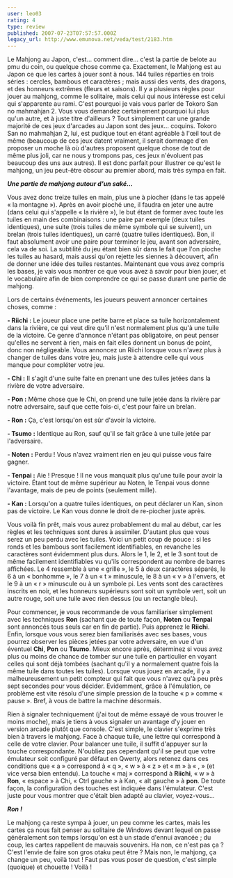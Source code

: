 ```yaml
---
user: leo03
rating: 4
type: review
published: 2007-07-23T07:57:57.000Z
legacy_url: http://www.emunova.net/veda/test/2183.htm
---
```

Le Mahjong au Japon, c'est... comment dire... c'est la partie de belote au pmu du coin, ou quelque chose comme ça. Exactement, le Mahjong est au Japon ce que les cartes à jouer sont à nous. 144 tuiles réparties en trois séries : cercles, bambous et caractères ; mais aussi des vents, des dragons, et des honneurs extrêmes (fleurs et saisons). Il y a plusieurs règles pour jouer au mahjong, comme le solitaire, mais celui qui nous intéresse est celui qui s'apparente au rami. C'est pourquoi je vais vous parler de Tokoro San no mahmahjan 2\. Vous vous demandez certainement pourquoi lui plus qu'un autre, et à juste titre d'ailleurs ? Tout simplement car une grande majorité de ces jeux d'arcades au Japon sont des jeux... coquins. Tokoro San no mahmahjan 2, lui, est pudique tout en étant agréable à l'œil tout de même (beaucoup de ces jeux datent vraiment, il serait dommage d'en proposer un moche là où d'autres proposent quelque chose de tout de même plus joli, car ne nous y trompons pas, ces jeux n'évoluent pas beaucoup des uns aux autres). Il est donc parfait pour illustrer ce qu'est le mahjong, un jeu peut-être obscur au premier abord, mais très sympa en fait.  

  

_**Une partie de mahjong autour d'un saké...**_  

  

Vous avez donc treize tuiles en main, plus une à piocher (dans le tas appelé « la montagne »). Après en avoir pioché une, il faudra en jeter une autre (dans celui qui s'appelle « la rivière »), le but étant de former avec toute les tuiles en main des combinaisons : une paire par exemple (deux tuiles identiques), une suite (trois tuiles de même symbole qui se suivent), un brelan (trois tuiles identiques), un carré (quatre tuiles identiques). Bon, il faut absolument avoir une paire pour terminer le jeu, avant son adversaire, cela va de soi. La subtilité du jeu étant bien sûr dans le fait que l'on pioche les tuiles au hasard, mais aussi qu'on rejette les siennes à découvert, afin de donner une idée des tuiles restantes. Maintenant que vous avez compris les bases, je vais vous montrer ce que vous avez à savoir pour bien jouer, et le vocabulaire afin de bien comprendre ce qui se passe durant une partie de mahjong.  

  

Lors de certains événements, les joueurs peuvent annoncer certaines choses, comme :  

**- Riichi :** Le joueur place une petite barre et place sa tuile horizontalement dans la rivière, ce qui veut dire qu'il n'est normalement plus qu'à une tuile de la victoire. Ce genre d'annonce n'étant pas obligatoire, on peut penser qu'elles ne servent à rien, mais en fait elles donnent un bonus de point, donc non négligeable. Vous annoncez un Riichi lorsque vous n'avez plus à changer de tuiles dans votre jeu, mais juste à attendre celle qui vous manque pour compléter votre jeu.  

  

**- Chi :** Il s'agit d'une suite faite en prenant une des tuiles jetées dans la rivière de votre adversaire.  

  

**- Pon :** Même chose que le Chi, on prend une tuile jetée dans la rivière par notre adversaire, sauf que cette fois-ci, c'est pour faire un brelan.  

  

**- Ron :** Ça, c'est lorsqu'on est sûr d'avoir la victoire.  

  

**- Tsumo :** Identique au Ron, sauf qu'il se fait grâce à une tuile jetée par l'adversaire.  

  

**- Noten :** Perdu ! Vous n'avez vraiment rien en jeu qui puisse vous faire gagner.  

  

**- Tenpai :** Aie ! Presque ! Il ne vous manquait plus qu'une tuile pour avoir la victoire. Étant tout de même supérieur au Noten, le Tenpai vous donne l'avantage, mais de peu de points (seulement mille).  

  

**- Kan :** Lorsqu'on a quatre tuiles identiques, on peut déclarer un Kan, sinon pas de victoire. Le Kan vous donne le droit de re-piocher juste après.  

  

Vous voilà fin prêt, mais vous aurez probablement du mal au début, car les règles et les techniques sont dures à assimiler. D'autant plus que vous serez un peu perdu avec les tuiles. Voici un petit coup de pouce : si les ronds et les bambous sont facilement identifiables, en revanche les caractères sont évidemment plus durs. Alors le 1, le 2, et le 3 sont tout de même facilement identifiables vu qu'ils correspondent au nombre de barres affichées. Le 4 ressemble à une « grille », le 5 à deux caractères séparés, le 6 à un « bonhomme », le 7 à un « t » minuscule, le 8 à un « v » à l'envers, et le 9 à un « r » minuscule ou à un symbole pi. Les vents sont des caractères inscrits en noir, et les honneurs supérieurs sont soit un symbole vert, soit un autre rouge, soit une tuile avec rien dessus (ou un rectangle bleu).  

Pour commencer, je vous recommande de vous familiariser simplement avec les techniques **Ron** (sachant que de toute façon, **Noten** ou **Tenpai** sont annoncés tous seuls car en fin de partie). Puis apprenez le **Riichi**. Enfin, lorsque vous vous serez bien familiarisés avec ses bases, vous pourrez observer les pièces jetées par votre adversaire, en vue d'un éventuel **Chi**, **Pon** ou **Tsumo**. Mieux encore après, déterminez si vous avez plus ou moins de chance de tomber sur une tuile en particulier en voyant celles qui sont déjà tombées (sachant qu'il y a normalement quatre fois la même tuile dans toutes les tuiles). Lorsque vous jouez en arcade, il y a malheureusement un petit compteur qui fait que vous n'avez qu'à peu près sept secondes pour vous décider. Evidemment, grâce à l'émulation, ce problème est vite résolu d'une simple pression de la touche « p » comme « pause ». Bref, à vous de battre la machine désormais.  

  

Rien à signaler techniquement (j'ai tout de même essayé de vous trouver le moins moche), mais je tiens à vous signaler un avantage d'y jouer en version arcade plutôt que console. C'est simple, le clavier s'exprime très bien à travers le mahjong. Face à chaque tuile, une lettre qui correspond à celle de votre clavier. Pour balancer une tuile, il suffit d'appuyer sur la touche correspondante. N'oubliez pas cependant qu'il se peut que votre émulateur soit configuré par défaut en Qwerty, alors retenez dans ces conditions que « a » correspond à « q », « w » à « z » et « m » à « , » (et vice versa bien entendu). La touche « maj » correspond à **Riichi**, « w » à **Ron**, « espace » à Chi, « Ctrl gauche » à Kan, « alt gauche » à **pon**. De toute façon, la configuration des touches est indiquée dans l'émulateur. C'est juste pour vous montrer que c'était bien adapté au clavier, voyez-vous...  

  

_**Ron !**_  

  

Le mahjong ça reste sympa à jouer, un peu comme les cartes, mais les cartes ça nous fait penser au solitaire de Windows devant lequel on passe généralement son temps lorsqu'on est à un stade d'ennui avancée ; du coup, les cartes rappellent de mauvais souvenirs. Ha non, ce n'est pas ça ? C'est l'envie de faire son gros otaku peut être ? Mais non, le mahjong, ça change un peu, voilà tout ! Faut pas vous poser de question, c'est simple (quoique) et chouette ! Voilà !